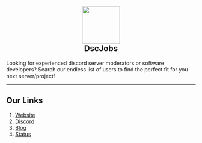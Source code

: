 <h2 align='center'>
  <img src="https://media.discordapp.net/attachments/653733403841134600/981430319880241172/IMG_5366.png" height='100px' width='100px' />
  <br>
   DscJobs
</h2>
<p>
  Looking for experienced discord server moderators or software developers? Search our endless list of users to find the perfect fit for you next server/project!
</p>

<hr>

<h2>
  Our Links
</h2>

<ol>
  <li><a href="https://dscjobs.org">Website</a></li>
  <li><a href="https://dscjobs.org/discord">Discord</a></li>
  <li><a href="https://help.dscjobs.org">Blog</a></li>
  <li><a href="https://status.dscjobs.org">Status</a></li>
</ol>


